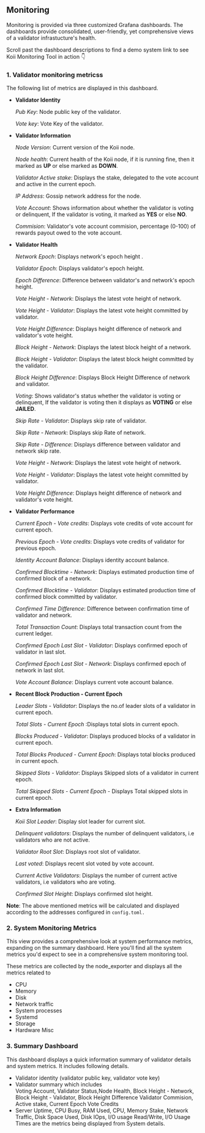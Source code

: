## Monitoring 

Monitoring is provided via three customized Grafana dashboards.  The dashboards provide consolidated, user-friendly, yet comprehensive views of a validator infrastucture's health.

Scroll past the dashboard descriptions to find a demo system link to see Koii Monitoring Tool in action 👇


### 1. Validator monitoring metricss

The following list of metrics are displayed in this dashboard.

- **Validator Identity**

  *Pub Key*: Node public key of the validator.

  *Vote key*: Vote Key of the validator.

- **Validator Information**

    *Node Version*: Current version of the Koii node.

    *Node health*: Current health of the Koii node, if it is running fine, then it marked as **UP** or else marked as **DOWN**.

    *Validator Active stake*: Displays the stake, delegated to the vote account and active in the current epoch.

    *IP Address*: Gossip network address for the node.
    
    *Vote Account*: Shows information about whether the validator is voting or delinquent, If the validator is voting, it marked as **YES** or else **NO**.
        
    *Commision*: Validator's vote account commision, percentage (0-100) of rewards payout owed to the vote account.

- **Validator Health**

    *Network Epoch*: Displays network's epoch height .

    *Validator Epoch*: Displays validator's epoch height.

    *Epoch Difference*: Difference between validator's and network's epoch height.

    *Vote Height - Network*: Displays the latest vote height of network.
    
    *Vote Height - Validator*: Displays the latest vote height committed by validator.

    *Vote Height Difference*: Displays height difference of network and validator's vote height.

    *Block Height - Network*: Displays the latest block height of a network.
    
    *Block Height - Validator*: Displays the latest block height committed by the validator.
    
    *Block Height Difference*: Displays Block Height Difference of network and validator.

    *Voting*: Shows validator's status whether the validator is voting or delinquent, If the validator is voting then it displays as **VOTING** or else **JAILED**.

    *Skip Rate - Validator*: Displays skip rate of validator.

    *Skip Rate - Network*: Displays skip Rate of network.
    
    *Skip Rate - Difference*: Displays difference between validator and network skip rate.

    *Vote Height - Network*: Displays the latest vote height of network.
    
    *Vote Height - Validator*: Displays the latest vote height committed by validator.

    *Vote Height Difference*: Displays height difference of network and validator's vote height.

- **Validator Performance**

    *Current Epoch - Vote credits*: Displays vote credits of vote account for current epoch.

    *Previous Epoch - Vote credits*: Displays vote credits of validator for previous epoch.
    
    *Identity Account Balance*: Displays identity account balance.

    *Confirmed Blocktime - Network*: Displays estimated production time of confirmed block of a network.
    
    *Confirmed Blocktime - Validator*: Displays estimated production time of confirmed block committed by validator.
        
    *Confirmed Time Difference*: Difference between confirmation time of validator and network.

    *Total Transaction Count*: Displays total transaction count from the current ledger.
    
    *Confirmed Epoch Last Slot - Validator*: Displays confirmed epoch of validator in last slot.

    *Confirmed Epoch Last Slot - Network*: Displays confirmed epoch of network in last slot.

    *Vote Account Balance*: Displays current vote account balance.

- **Recent Block Production - Current Epoch**

    *Leader Slots - Validator*: Displays the no.of leader slots of a validator in current epoch.

    *Total Slots - Current Epoch* :Displays total slots in current epoch.

    *Blocks Produced - Validator*: Displays produced blocks of a validator in current epoch.

    *Total Blocks Produced - Current Epoch*: Displays total blocks produced in current epoch.

    *Skipped Slots - Validator*: Displays Skipped slots of a validator in current epoch.

    *Total Skipped Slots - Current Epoch* - Displays Total skipped slots in current epoch.

- **Extra Information**

    *Koii Slot Leader*: Display slot leader for current slot.

    *Delinquent validators*: Displays the number of delinquent validators, i.e validators who are not active. 

    *Validator Root Slot*: Displays root slot of validator.

    *Last voted*: Displays recent slot voted by vote account.

    *Current Active Validators*: Displays the number of current active validators, i.e validators who are voting.

    *Confirmed Slot Height*: Displays confirmed slot height.

**Note**: The above mentioned metrics will be calculated and displayed according to the addresses configured in `config.toml.`      

### 2. System Monitoring Metrics

This view provides a comprehensive look at system performance metrics, expanding on the summary dashboard. Here you'll find all the system metrics you'd expect to see in a comprehensive system monitoring tool.

These metrics are collected by the node_exporter and displays all the metrics related to

- CPU
- Memory
- Disk
- Network traffic
- System processes
- Systemd
- Storage
- Hardware Misc
   
### 3. Summary Dashboard

This dashboard displays a quick information summary of validator details and system metrics. It includes following details.

- Validator identity (validator public key, validator vote key)
- Validator summary which includes  
         Voting Account, Validator Status,Node Health,
         Block Height - Network, Block Height - Validator, Block Height Difference 
         Validator Commision, Active stake, Current Epoch Vote Credits
- Server Uptime, CPU Busy, RAM Used, CPU, Memory Stake, Network Traffic, Disk Space Used, Disk IOps, I/O usage Read/Write, I/O Usage Times are the metrics being displayed from System details.
